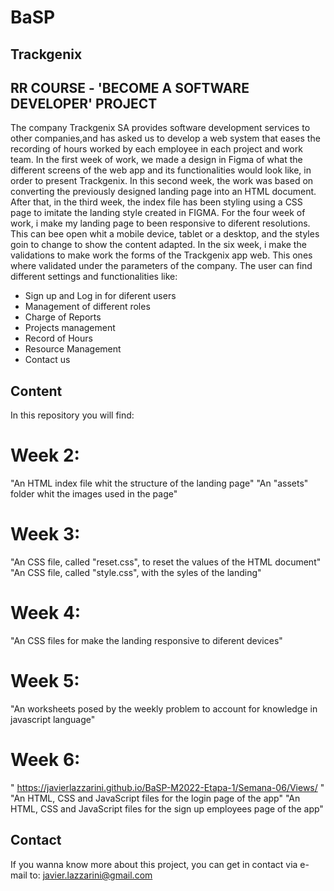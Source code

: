# BaSP
## Trackgenix
## RR COURSE - 'BECOME A SOFTWARE DEVELOPER' PROJECT
The company Trackgenix SA provides software development services to other companies,and has asked us to develop a web system that eases the recording of hours worked by each employee in each project and work team.
In the first week of work, we made a design in Figma of what the different screens of the web app and its functionalities would look like, in order to present Trackgenix.
In this second week, the work was based on converting the previously designed landing page into an HTML document.
After that, in the third week, the index file has been styling using a CSS page to imitate the landing style created in FIGMA.
For the four week of work, i make my landing page to been responsive to diferent resolutions. This can bee open whit a mobile device, tablet or a desktop, and the styles goin to change to show the content adapted.
In the six week, i make the validations to make work the forms of the Trackgenix app web. This ones where validated under the parameters of the company.
The user can find different settings and functionalities like:
- Sign up and Log in for diferent users
- Management of different roles
- Charge of Reports
- Projects management
- Record of Hours
- Resource Management
- Contact us

## Content

In this repository you will find:
# Week 2:
"An HTML index file whit the structure of the landing page"
"An "assets" folder whit the images used in the page"
# Week 3:
"An CSS file, called "reset.css", to reset the values of the HTML document"
"An CSS file, called "style.css", with the syles of the landing"
# Week 4: 
"An CSS files for make the landing responsive to diferent devices"
# Week 5:
"An worksheets posed by the weekly problem to account for knowledge in javascript language"
# Week 6:
" https://javierlazzarini.github.io/BaSP-M2022-Etapa-1/Semana-06/Views/ "
"An HTML, CSS and JavaScript files for the login page of the app"
"An HTML, CSS and JavaScript files for the sign up employees page of the app"
## Contact
If you wanna know more about this project, you can get in contact via e-mail to: javier.lazzarini@gmail.com